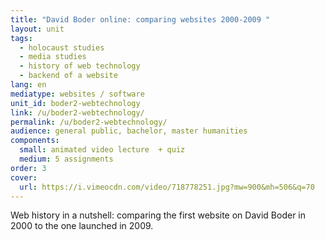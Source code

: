 ```yaml
---
title: "David Boder online: comparing websites 2000-2009 "
layout: unit
tags:
  - holocaust studies
  - media studies
  - history of web technology
  - backend of a website
lang: en
mediatype: websites / software
unit_id: boder2-webtechnology
link: /u/boder2-webtechnology/
permalink: /u/boder2-webtechnology/
audience: general public, bachelor, master humanities
components:
  small: animated video lecture  + quiz
  medium: 5 assignments
order: 3
cover:
  url: https://i.vimeocdn.com/video/718778251.jpg?mw=900&mh=506&q=70
---
```


Web history in a nutshell: comparing the first website on David Boder in 2000 to the one launched in 2009.

<!-- more -->
